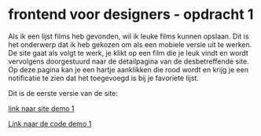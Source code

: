 # frontend voor designers - opdracht 1
Als ik een lijst films heb gevonden, wil ik leuke films kunnen opslaan. Dit is het onderwerp dat ik heb gekozen om als een mobiele versie uit te werken. De site gaat als volgt te werk, je klikt op een film die je leuk vindt en wordt vervolgens doorgestuurd naar de detailpagina van de desbetreffende site. Op deze pagina kan je een hartje aanklikken die rood wordt en krijg je een notificatie te zien dat het toegevoegd is bij je favoriete lijst.

Dit is de eerste versie van de site:

[link naar site demo 1](https://jasmine-tadmine.github.io/frontendvoordesigners/opdracht1/v1/)

[Link naar de code demo 1](https://github.com/Jasmine-Tadmine/frontendvoordesigners/tree/master/opdracht1/v1) 



